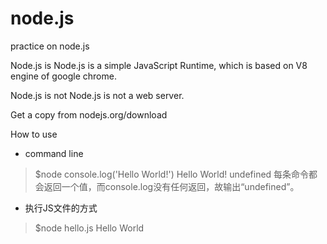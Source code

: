 node.js
=======

practice on node.js

Node.js is
Node.js is a simple JavaScript Runtime, which is based on V8 engine of google chrome.

Node.js is not
Node.js is not a web server.

Get a copy
from nodejs.org/download

How to use
* command line
>$node
>console.log('Hello World!')
Hello World!
undefined
每条命令都会返回一个值，而console.log没有任何返回，故输出“undefined”。
* 执行JS文件的方式
>$node hello.js
Hello World

